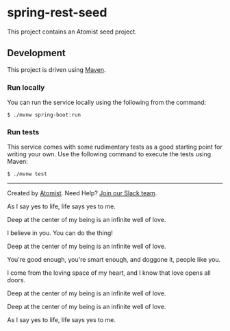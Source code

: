 # spring-rest-seed

This project contains an Atomist seed project.

## Development

This project is driven using [Maven][mvn].

[mvn]: https://maven.apache.org/

### Run locally

You can run the service locally using the following from the command:

```
$ ./mvnw spring-boot:run
```

### Run tests

This service comes with some rudimentary tests as a good starting
point for writing your own.  Use the following command to execute the
tests using Maven:

```
$ ./mvnw test
```

---
Created by [Atomist][atomist].
Need Help?  [Join our Slack team][slack].

[atomist]: https://www.atomist.com/
[slack]: https://join.atomist.com/

As I say yes to life, life says yes to me.

Deep at the center of my being is an infinite well of love.

I believe in you. You can do the thing!

Deep at the center of my being is an infinite well of love.

You're good enough, you're smart enough, and doggone it, people like you.

I come from the loving space of my heart, and I know that love opens all doors.

Deep at the center of my being is an infinite well of love.

Deep at the center of my being is an infinite well of love.

As I say yes to life, life says yes to me.
